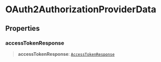 # OAuth2AuthorizationProviderData

## Properties

### accessTokenResponse

> **accessTokenResponse**: [`AccessTokenResponse`](../../../../oauth2/types/interfaces/AccessTokenResponse.md)
